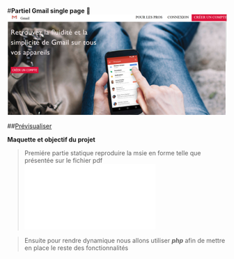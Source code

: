 #**Partiel Gmail single page** 🚀 
![cover](./image/result.png)

##[Prévisualiser](https://lnstewill.github.io/etude-de-cas-gmail/)


**Maquette et objectif du projet**
>Premiére partie statique reproduire la msie en forme telle que présentée sur le fichier pdf
![cover](./src/gmail-singlepage.pdf)



>Ensuite pour rendre dynamique nous allons utiliser ***php*** afin de mettre en place le reste des fonctionnalités

